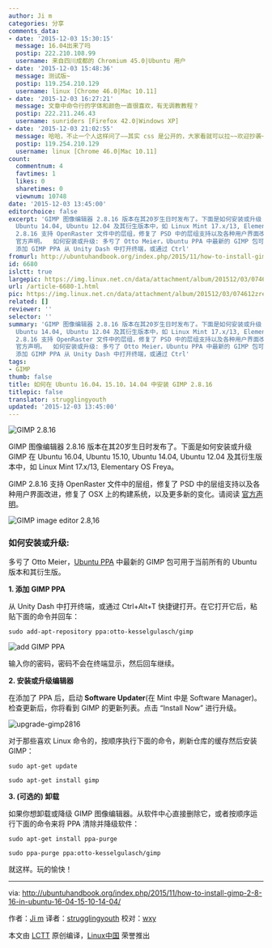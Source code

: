 ```yaml
---
author: Ji m
categories: 分享
comments_data:
- date: '2015-12-03 15:30:15'
  message: 16.04出来了吗
  postip: 222.210.108.99
  username: 来自四川成都的 Chromium 45.0|Ubuntu 用户
- date: '2015-12-03 15:48:36'
  message: 测试版~
  postip: 119.254.210.129
  username: linux [Chrome 46.0|Mac 10.11]
- date: '2015-12-03 16:27:21'
  message: 文章中命令行的字体和颜色一直很喜欢，有无调教教程？
  postip: 222.211.246.43
  username: sunriders [Firefox 42.0|Windows XP]
- date: '2015-12-03 21:02:55'
  message: 哈哈，不止一个人这样问了——其实 css 是公开的，大家看就可以拉~~欢迎抄袭~~
  postip: 119.254.210.129
  username: linux [Chrome 46.0|Mac 10.11]
count:
  commentnum: 4
  favtimes: 1
  likes: 0
  sharetimes: 0
  viewnum: 10748
date: '2015-12-03 13:45:00'
editorchoice: false
excerpt: 'GIMP 图像编辑器 2.8.16 版本在其20岁生日时发布了。下面是如何安装或升级 GIMP 在 Ubuntu 16.04, Ubuntu 15.10,
  Ubuntu 14.04, Ubuntu 12.04 及其衍生版本中，如 Linux Mint 17.x/13, Elementary OS Freya。 GIMP
  2.8.16 支持 OpenRaster 文件中的层组，修复了 PSD 中的层组支持以及各种用户界面改进，修复了 OSX 上的构建系统，以及更多新的变化。请阅读
  官方声明。  如何安装或升级: 多亏了 Otto Meier，Ubuntu PPA 中最新的 GIMP 包可用于当前所有的 Ubuntu 版本和其衍生版。 1.
  添加 GIMP PPA 从 Unity Dash 中打开终端，或通过 Ctrl'
fromurl: http://ubuntuhandbook.org/index.php/2015/11/how-to-install-gimp-2-8-16-in-ubuntu-16-04-15-10-14-04/
id: 6680
islctt: true
largepic: https://img.linux.net.cn/data/attachment/album/201512/03/074612zreh2jzy8z8pysru.png
url: /article-6680-1.html
pic: https://img.linux.net.cn/data/attachment/album/201512/03/074612zreh2jzy8z8pysru.png.thumb.jpg
related: []
reviewer: ''
selector: ''
summary: 'GIMP 图像编辑器 2.8.16 版本在其20岁生日时发布了。下面是如何安装或升级 GIMP 在 Ubuntu 16.04, Ubuntu 15.10,
  Ubuntu 14.04, Ubuntu 12.04 及其衍生版本中，如 Linux Mint 17.x/13, Elementary OS Freya。 GIMP
  2.8.16 支持 OpenRaster 文件中的层组，修复了 PSD 中的层组支持以及各种用户界面改进，修复了 OSX 上的构建系统，以及更多新的变化。请阅读
  官方声明。  如何安装或升级: 多亏了 Otto Meier，Ubuntu PPA 中最新的 GIMP 包可用于当前所有的 Ubuntu 版本和其衍生版。 1.
  添加 GIMP PPA 从 Unity Dash 中打开终端，或通过 Ctrl'
tags:
- GIMP
thumb: false
title: 如何在 Ubuntu 16.04，15.10，14.04 中安装 GIMP 2.8.16
titlepic: false
translator: strugglingyouth
updated: '2015-12-03 13:45:00'
---
```


![GIMP 2.8.16](/data/attachment/album/201512/03/074612zreh2jzy8z8pysru.png)


GIMP 图像编辑器 2.8.16 版本在其20岁生日时发布了。下面是如何安装或升级 GIMP 在 Ubuntu 16.04, Ubuntu 15.10, Ubuntu 14.04, Ubuntu 12.04 及其衍生版本中，如 Linux Mint 17.x/13, Elementary OS Freya。


GIMP 2.8.16 支持 OpenRaster 文件中的层组，修复了 PSD 中的层组支持以及各种用户界面改进，修复了 OSX 上的构建系统，以及更多新的变化。请阅读 [官方声明](http://www.gimp.org/news/2015/11/22/20-years-of-gimp-release-of-gimp-2816/)。


![GIMP image editor 2.8,16](/data/attachment/album/201512/03/074613evzxo3o1xfujlsmf.jpg)


### 如何安装或升级:


多亏了 Otto Meier，[Ubuntu PPA](https://launchpad.net/%7Eotto-kesselgulasch/+archive/ubuntu/gimp) 中最新的 GIMP 包可用于当前所有的 Ubuntu 版本和其衍生版。


**1. 添加 GIMP PPA**


从 Unity Dash 中打开终端，或通过 Ctrl+Alt+T 快捷键打开。在它打开它后，粘贴下面的命令并回车：



```
sudo add-apt-repository ppa:otto-kesselgulasch/gimp

```

![add GIMP PPA](/data/attachment/album/201512/03/074613mgdm6xc6g4cxx9ze.jpg)


输入你的密码，密码不会在终端显示，然后回车继续。


**2. 安装或升级编辑器**


在添加了 PPA 后，启动 **Software Updater**(在 Mint 中是 Software Manager)。检查更新后，你将看到 GIMP 的更新列表。点击 “Install Now” 进行升级。


![upgrade-gimp2816](/data/attachment/album/201512/03/074614pmc7hlyqgqy3j3ja.jpg)


对于那些喜欢 Linux 命令的，按顺序执行下面的命令，刷新仓库的缓存然后安装 GIMP：



```
sudo apt-get update

sudo apt-get install gimp

```

**3. (可选的) 卸载**


如果你想卸载或降级 GIMP 图像编辑器。从软件中心直接删除它，或者按顺序运行下面的命令来将 PPA 清除并降级软件：



```
sudo apt-get install ppa-purge

sudo ppa-purge ppa:otto-kesselgulasch/gimp

```

就这样。玩的愉快！




---


via: <http://ubuntuhandbook.org/index.php/2015/11/how-to-install-gimp-2-8-16-in-ubuntu-16-04-15-10-14-04/>


作者：[Ji m](http://ubuntuhandbook.org/index.php/about/) 译者：[strugglingyouth](https://github.com/strugglingyouth) 校对：[wxy](https://github.com/wxy)


本文由 [LCTT](https://github.com/LCTT/TranslateProject) 原创编译，[Linux中国](https://linux.cn/) 荣誉推出